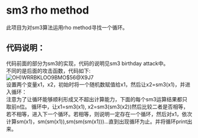  # sm3 rho method  
此项目为对sm3算法运用rho method寻找一个循环。  
## 代码说明：  
代码前面的部分为sm3的实现，代码的说明见sm3 birthday attack中。  
不同的是后面的攻击函数，代码如下:  
![OH)WRRBKLOO9BMO$56@X9J7](https://user-images.githubusercontent.com/96007188/181743201-37e4dfcb-7401-4dd3-97fa-26b8fd022de1.png)  
设置两个变量x1，x2，初始时将一个随机数赋值给x1，然后让x2=sm3(x1)，并进入循环：  
注意为了让循环能够顺利形成又不超出计算能力，下面的每个sm3运算结果都只取前n位。
循环中，让x1=sm3(x1), x2=sm3(sm3(x2))然后比较二者是否相等，若不相等，进入下一个循环。若相等，则说明一定存在一个循环，然后对x1，依次计算sm(x1)，sm(sm(x1)),sm(sm(sm(x1)))...直到出现循环为止。并将循环print出来。  

